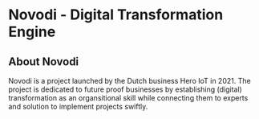 # Novodi - Digital Transformation Engine

## About Novodi

Novodi is a project launched by the Dutch business Hero IoT in 2021.
The project is dedicated to future proof businesses by establishing (digital) transformation as an organsitional skill while connecting them to experts and solution to implement projects swiftly.
